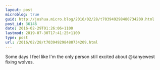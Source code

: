 ```yaml
---
layout: post
microblog: true
guid: http://joshua.micro.blog/2016/02/28/t703949298480734209.html
post_id: 36146
date: 2016-02-29T01:26:06+1100
lastmod: 2019-07-30T17:41:25+1100
type: post
url: /2016/02/28/t703949298480734209.html
---
```

Some days I feel like I'm the only person still excited about @kanyewest fixing wolves.

